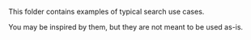 This folder contains examples of typical search use cases.

You may be inspired by them, but they are not meant to be used as-is.
